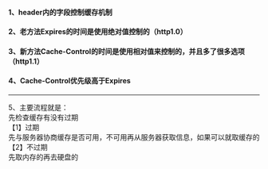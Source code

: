 #### 1、header内的字段控制缓存机制
#### 2、老方法Expires的时间是使用绝对值控制的（http1.0）
#### 3、新方法Cache-Control的时间是使用相对值来控制的，并且多了很多选项（http1.1）
#### 4、Cache-Control优先级高于Expires
***
5、主要流程就是：<br>
先检查缓存有没有过期<br>
    【1】过期<br>
        先与服务器协商缓存是否可用，不可用再从服务器获取信息，如果可以就取缓存的<br>
    【2】不过期<br>
        先取内存的再去硬盘的<br>
